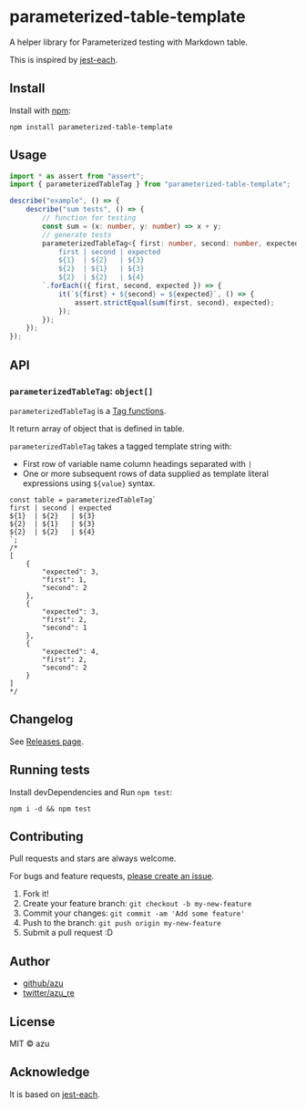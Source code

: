 # parameterized-table-template

A helper library for Parameterized testing with Markdown table.

This is inspired by [jest-each](https://github.com/facebook/jest/tree/ebaf93481e68b4a149dedc0684792a51ef1c5ab7/packages/jest-each).

## Install

Install with [npm](https://www.npmjs.com/):

    npm install parameterized-table-template

## Usage

```ts
import * as assert from "assert";
import { parameterizedTableTag } from "parameterized-table-template";

describe("example", () => {
    describe("sum tests", () => {
        // function for testing
        const sum = (x: number, y: number) => x + y;
        // generate tests
        parameterizedTableTag<{ first: number, second: number, expected: number }>`
            first | second | expected
            ${1}  | ${2}   | ${3}
            ${2}  | ${1}   | ${3}
            ${2}  | ${2}   | ${4}
        `.forEach(({ first, second, expected }) => {
            it(`${first} + ${second} = ${expected}`, () => {
                assert.strictEqual(sum(first, second), expected);
            });
        });
    });
});
```

## API 

### `parameterizedTableTag`: `object[]`

`parameterizedTableTag` is a [Tag functions](https://developer.mozilla.org/en-US/docs/Web/JavaScript/Reference/Template_literals#Tagged_templates).

It return array of object that is defined in table.

`parameterizedTableTag` takes a tagged template string with:

- First row of variable name column headings separated with `|`
- One or more subsequent rows of data supplied as template literal expressions using `${value}` syntax.


```
const table = parameterizedTableTag`
first | second | expected
${1}  | ${2}   | ${3}
${2}  | ${1}   | ${3}
${2}  | ${2}   | ${4}
`;
/*
[
    {
        "expected": 3,
        "first": 1,
        "second": 2
    },
    {
        "expected": 3,
        "first": 2,
        "second": 1
    },
    {
        "expected": 4,
        "first": 2,
        "second": 2
    }
]
*/
```

## Changelog

See [Releases page](https://github.com/azu/parameterized-table-template/releases).

## Running tests

Install devDependencies and Run `npm test`:

    npm i -d && npm test

## Contributing

Pull requests and stars are always welcome.

For bugs and feature requests, [please create an issue](https://github.com/azu/parameterized-table-template/issues).

1. Fork it!
2. Create your feature branch: `git checkout -b my-new-feature`
3. Commit your changes: `git commit -am 'Add some feature'`
4. Push to the branch: `git push origin my-new-feature`
5. Submit a pull request :D

## Author

- [github/azu](https://github.com/azu)
- [twitter/azu_re](https://twitter.com/azu_re)

## License

MIT © azu

## Acknowledge

It is based on [jest-each](https://github.com/facebook/jest/tree/ebaf93481e68b4a149dedc0684792a51ef1c5ab7/packages/jest-each).
